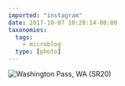 ```yaml
---
imported: "instagram"
date: 2017-10-07 10:28:14-08:00
taxonomies:
  tags:
    - microblog
  type: [photo]
---
```

![Washington Pass, WA (SR20)](/media/images/photos/2017/10/6578b19c1afe66b48caf9166e21ae3fa.jpg)

